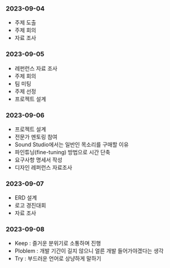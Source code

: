 ### 2023-09-04
- 주제 도출
- 주제 회의
- 자료 조사

### 2023-09-05
- 레펀런스 자료 조사
- 주제 회의
- 팀 미팅
- 주제 선정
- 프로젝트 설계

### 2023-09-06
- 프로젝트 설계
- 전문가 멘토링 참여
- Sound Studio에서는 일반인 목소리를 구매할 이유
- 파인튜닝(fine-tuning) 방법으로 시간 단축
- 요구사항 명세서 작성
- 디자인 레퍼런스 자료조사

### 2023-09-07
- ERD 설계
- 로고 경진대회
- 자료 조사

### 2023-09-08
- Keep : 즐거운 분위기로 소통하며 진행
- Ploblem : 개발 기간이 길지 않으니 얼른 개발 들어가야겠다는 생각
- Try : 부드러운 언어로 상냥하게 말하기
